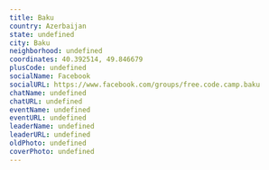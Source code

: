```yaml
---
title: Baku
country: Azerbaijan
state: undefined
city: Baku
neighborhood: undefined
coordinates: 40.392514, 49.846679
plusCode: undefined
socialName: Facebook
socialURL: https://www.facebook.com/groups/free.code.camp.baku
chatName: undefined
chatURL: undefined
eventName: undefined
eventURL: undefined
leaderName: undefined
leaderURL: undefined
oldPhoto: undefined
coverPhoto: undefined
---
```

